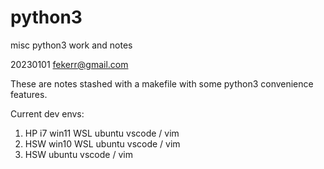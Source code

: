 # python3

misc python3 work and notes

20230101 fekerr@gmail.com

These are notes stashed with a makefile with some python3 convenience features.

Current dev envs:

1. HP i7 win11 WSL ubuntu vscode / vim
2. HSW win10 WSL ubuntu vscode / vim
3. HSW ubuntu vscode / vim
